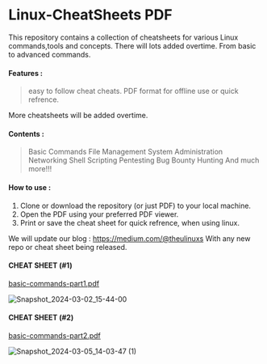 # Linux-CheatSheets PDF
This repository contains a collection of cheatsheets for various Linux commands,tools and concepts.
There will lots added overtime. From basic to advanced commands.

#### Features :
> easy to follow cheat cheats.
> PDF format for offline use or quick refrence.

More cheatsheets will be added overtime. 

#### Contents :
> Basic Commands
> File Management
> System Administration
> Networking
> Shell Scripting
> Pentesting
> Bug Bounty Hunting
> And much more!!!

#### How to use :
1. Clone or download the repository (or just PDF) to your local machine.
2. Open the PDF using your preferred PDF viewer.
3. Print or save the cheat sheet for quick refrence, when using linux.

We will update our blog : https://medium.com/@theulinuxs 
With any new repo or cheat sheet being released.
 
#### CHEAT SHEET (#1)
[basic-commands-part1.pdf](https://github.com/the-universal-linux-society/Linux-CheatSheets/files/14472913/basic-commands-part1.pdf)

![Snapshot_2024-03-02_15-44-00](https://github.com/the-universal-linux-society/Linux-CheatSheets/assets/161962528/d2a9df88-3efd-4bd9-ad4e-6fe6b07a889f)

#### CHEAT SHEET (#2)
[basic-commands-part2.pdf](https://github.com/the-universal-linux-society/Linux-CheatSheets/files/14496434/basic-commands-part2.pdf)

![Snapshot_2024-03-05_14-03-47 (1)](https://github.com/the-universal-linux-society/Linux-CheatSheets/assets/161962528/7ef71663-441e-4c77-b059-c1f7b7608793)

